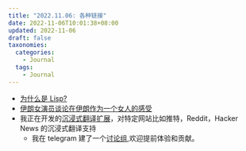 ```yaml
---
title: "2022.11.06: 各种链接"
date: 2022-11-06T10:01:38+08:00
updated: 2022-11-06
draft: false
taxonomies:
  categories:
    - Journal
  tags:
    - Journal
---
```


- [为什么是 Lisp?](https://github.com/naver/lispe/wiki/6.16-Why-Lisp)
- [伊朗女演员谈论在伊朗作为一个女人的感受](https://old.reddit.com/r/Feminism/comments/yl3w69/nazanin_boniadi_iranian_actress_of_the_rings_of/)
- 我正在开发的[沉浸式翻译扩展](https://github.com/theowenyoung/Traduzir-paginas-web)，对特定网站比如推特，Reddit，Hacker News 的沉浸式翻译支持
  - 我在 telegram 建了一个[讨论组](https://t.me/+rq848Z09nehlOTgx),欢迎提前体验和贡献。
